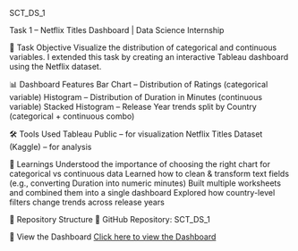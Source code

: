 SCT_DS_1

Task 1 – Netflix Titles Dashboard | Data Science Internship

📌 Task Objective
Visualize the distribution of categorical and continuous variables.
I extended this task by creating an interactive Tableau dashboard using the Netflix dataset.

📊 Dashboard Features
Bar Chart – Distribution of Ratings (categorical variable)
Histogram – Distribution of Duration in Minutes (continuous variable)
Stacked Histogram – Release Year trends split by Country (categorical + continuous combo)

🛠 Tools Used
Tableau Public – for visualization
Netflix Titles Dataset (Kaggle) – for analysis

🎯 Learnings
Understood the importance of choosing the right chart for categorical vs continuous data
Learned how to clean & transform text fields (e.g., converting Duration into numeric minutes)
Built multiple worksheets and combined them into a single dashboard
Explored how country-level filters change trends across release years

📂 Repository Structure
🔗 GitHub Repository: SCT_DS_1

🔗 View the Dashboard
[Click here to view the Dashboard](https://public.tableau.com/views/NetflixDashboard-Mythri/Dashboard1?:language=en-US&publish=yes&:sid=&redirect=auth&)




